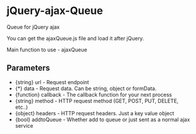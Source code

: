 # jQuery-ajax-Queue
Queue for jQuery ajax


You can get the ajaxQueue.js file and load it after jQuery.

Main function to use - ajaxQueue

Parameters
----------

- {string} url - Request endpoint
- {*} data - Request data. Can be string, object or formData.
- {function} callback - The callback function for your next process
- {string} method - HTTP request method (GET, POST, PUT, DELETE, etc..)
- {object} headers - HTTP request headers. Just a key value object
- {bool} addtoQueue - Whether add to queue or just sent as a normal ajax service
